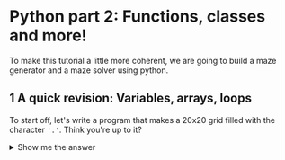 # Python part 2: Functions, classes and more!

To make this tutorial a little more coherent, we are going to build a maze generator and a maze solver using python.

## 1 A quick revision: Variables, arrays, loops
To start off, let's write a program that makes a 20x20 grid filled with the character `'.'`. Think you're up to it?

<details>
  <summary>Show me the answer</summary>
  
    grid = []
    for i in range(20):
        row = []
        for j in range(20):
            row.push('.')
        grid.push(row)
</details>
